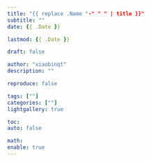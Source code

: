 ```yaml
---
title: "{{ replace .Name "-" " " | title }}"
subtitle: ""
date: {{ .Date }}

lastmod: {{ .Date }}

draft: false

author: "xiaobinqt"
description: ""

reproduce: false

tags: [""]
categories: [""]
lightgallery: true

toc:
auto: false

math:
enable: true
---
```



